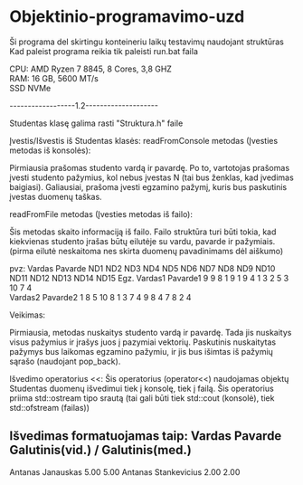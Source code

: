 # Objektinio-programavimo-uzd

Ši programa del skirtingu konteineriu laikų testavimų naudojant struktūras
Kad paleist programa reikia tik paleisti run.bat faila


CPU: AMD Ryzen 7 8845, 8 Cores, 3,8 GHZ<br>
RAM: 16 GB, 5600 MT/s<br>
SSD NVMe <br>

------------------1.2--------------------<br>

Studentas klasę galima rasti "Struktura.h" faile

Įvestis/Išvestis iš Studentas klasės: readFromConsole metodas (Įvesties metodas iš konsolės):

Pirmiausia prašomas studento vardą ir pavardę. Po to, vartotojas prašomas įvesti studento pažymius, kol nebus įvestas N (tai bus ženklas, kad įvedimas baigiasi). Galiausiai, prašoma įvesti egzamino pažymį, kuris bus paskutinis įvestas duomenų taškas.

readFromFile metodas (Įvesties metodas iš failo):

Šis metodas skaito informaciją iš failo. Failo struktūra turi būti tokia, kad kiekvienas studento įrašas būtų eilutėje su vardu, pavarde ir pažymiais.
(pirma eilutė neskaitoma nes skirta duomenų pavadinimams dėl aiškumo)

pvz:
Vardas         Pavarde        ND1    ND2    ND3    ND4    ND5    ND6    ND7    ND8    ND9    ND10   ND11   ND12   ND13   ND14   ND15   Egz.
Vardas1        Pavarde1       9      9      8      1      9      1      9      4      1      3      2      5      3      10     7      4      
Vardas2        Pavarde2       1      8      5      10     8      1      3      7      4      9      8      4      7      8      2      4 

Veikimas:

Pirmiausia, metodas nuskaitys studento vardą ir pavardę. Tada jis nuskaitys visus pažymius ir įrašys juos į pazymiai vektorių. Paskutinis nuskaitytas pažymys bus laikomas egzamino pažymiu, ir jis bus išimtas iš pažymių sąrašo (naudojant pop_back).

Išvedimo operatorius <<: Šis operatorius (operator<<) naudojamas objektų Studentas duomenų išvedimui tiek į konsolę, tiek į failą. Šis operatorius priima std::ostream tipo srautą (tai gali būti tiek std::cout (konsolė), tiek std::ofstream (failas))

Išvedimas formatuojamas taip:
Vardas              Pavarde        Galutinis(vid.) / Galutinis(med.)
--------------------------------------------------------------------
Antanas             Janauskas      5.00               5.00
Antanas             Stankevicius   2.00               2.00


